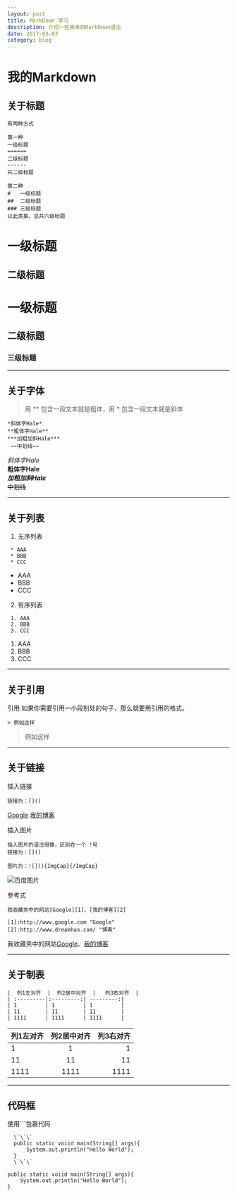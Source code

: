 ```yaml
---
layout: post
title: MarkDown 学习
description: 介绍一些简单的MarkDown语法
date: 2017-03-03
category: blog
---
```


# 我的Markdown

## 关于标题
```
有两种方式

第一种
一级标题  
======
二级标题  
------
共二级标题

第二种
#   一级标题  
##  二级标题  
### 三级标题  
以此类推，总共六级标题
```

一级标题  
======
二级标题  
------
#   一级标题  
##  二级标题  
### 三级标题  

---

## 关于字体

>用 \*\* 包含一段文本就是粗体，用 \* 包含一段文本就是斜体  

```
*斜体字Hale*  
**粗体字Hale**  
***加粗加斜Hale***  
 ~~中划线~~  
```

 *斜体字Hale*  
 **粗体字Hale**  
 ***加粗加斜Hale***  
 ~~中划线~~  

---

## 关于列表

1. 无序列表
```  
 * AAA
 * BBB
 * CCC
```
 * AAA
 * BBB
 * CCC
2. 有序列表
```  
 1. AAA
 2. BBB
 3. CCC
```
 1. AAA
 2. BBB
 3. CCC

***

## 关于引用
引用 如果你需要引用一小段别处的句子，那么就要用引用的格式。
```
> 例如这样
```
> 例如这样

---
## 关于链接

插入链接
```
链接为：[]()

```
[Google](www.google.com) [我的博客](http://www.dreamhao.com/)

插入图片
```
插入图片的语法很像，区别在一个 !号
链接为：[]()

图片为：![](){ImgCap}{/ImgCap}
```

![百度图片](https://www.baidu.com/img/baidu.gif)  

参考式
```
我收藏夹中的网站[Google][1]、[我的博客][2]

[1]:http://www.google.com "Google"
[2]:http://www.dreamhao.com/ "博客"
```
我收藏夹中的网站[Google][1]、[我的博客][2]

[1]:http://www.google.com "Google"
[2]:http://www.dreamhao.com/ "博客"

***

## 关于制表
```
|  列1左对齐  |  列2居中对齐  |   列3右对齐  |
| :---------|:---------:| ---------:|
| 1         | 1         | 1         |
| 11        | 11        | 11        |
| 1111      | 1111      | 1111      |
```

|  列1左对齐  |  列2居中对齐  |   列3右对齐  |
| :---------|:---------:| ---------:|
| 1         | 1         | 1         |
| 11        | 11        | 11        |
| 1111      | 1111      | 1111      |

***

## 代码框
使用```包裹代码  

```  
  \`\`\`
  public static voiid main(String[] args){
      System.out.println("Hello World");
  }
  \`\`\`
```

```
public static voiid main(String[] args){
    System.out.println("Hello World");
}
```
